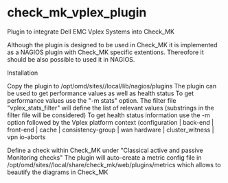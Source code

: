 # check_mk_vplex_plugin
Plugin to integrate Dell EMC Vplex Systems into Check_MK

Although the plugin is designed to be used in Check_MK it is implemented as a NAGIOS plugin with Check_MK specific extentions. Thereofore it should be also possible to used it in NAGIOS. 

Installation

Copy the plugin to /opt/omd/sites/<site>/local/lib/nagios/plugins The plugin can be used to get performance values as well as health status
To get performance values use the "-m stats" option. The filter file "vplex_stats_filter" will define the list of relevant values (substrings in the filter file will be considered)
To get health status information use the -m option followed by the Vplex platform context (configuration | back-end | front-end | cache | consistency-group | wan hardware | cluster_witness | vpn io-aborts

Define a check within Check_MK under "Classical active and passive Monitoring checks" 
The plugin will auto-create a metric config file in /opt/omd/sites/<site>/local/share/check_mk/web/plugins/metrics which allows to beautify the diagrams in Check_MK
